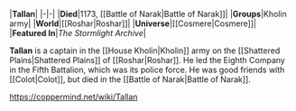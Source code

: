 |**Tallan**|
|-|-|
|**Died**|1173, [[Battle of Narak\|Battle of Narak]]|
|**Groups**|Kholin army|
|**World**|[[Roshar\|Roshar]]|
|**Universe**|[[Cosmere\|Cosmere]]|
|**Featured In**|*The Stormlight Archive*|

**Tallan** is a captain in the [[House Kholin\|Kholin]] army on the [[Shattered Plains\|Shattered Plains]] of [[Roshar\|Roshar]].
He led the Eighth Company in the Fifth Battalion, which was its police force. He was good friends with [[Colot\|Colot]], but died in the [[Battle of Narak\|Battle of Narak]].



https://coppermind.net/wiki/Tallan